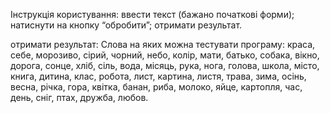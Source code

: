 Інструкція користування:
ввести текст (бажано початкові форми);
натиснути на кнопку “обробити”;
отримати результат.

отримати результат:
Слова на яких можна тестувати програму:
краса, себе, морозиво, сірий, чорний, небо, колір, мати, батько, собака, вікно, дорога, сонце, хліб, сіль, вода, місяць, рука, нога, голова, школа, місто, книга, дитина, клас, робота, лист, картина, листя, трава, зима, осінь, весна, річка, гора, квітка, банан, риба, молоко, яйце, картопля, час, день, сніг, птах, дружба, любов. 
